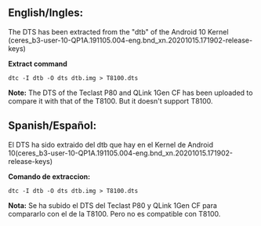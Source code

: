 ## English/Ingles:
The DTS has been extracted from the "dtb" of the Android 10 Kernel (ceres_b3-user-10-QP1A.191105.004-eng.bnd_xn.20201015.171902-release-keys)

**Extract command**

```
dtc -I dtb -O dts dtb.img > T8100.dts
```
**Note:** The DTS of the Teclast P80 and QLink 1Gen CF has been uploaded to compare it with that of the T8100. But it doesn't support T8100.



## Spanish/Español: 
El DTS ha sido extraido del dtb que hay en el Kernel de Android 10(ceres_b3-user-10-QP1A.191105.004-eng.bnd_xn.20201015.171902-release-keys)

**Comando de extraccion:**

```
dtc -I dtb -O dts dtb.img > T8100.dts
```
**Nota:** Se ha subido el DTS del Teclast P80 y QLink 1Gen CF para compararlo con el de la T8100. Pero no es compatible con T8100.
